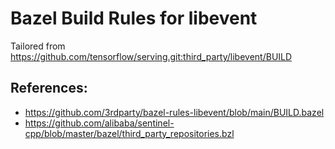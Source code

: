# Bazel Build Rules for libevent

Tailored from https://github.com/tensorflow/serving.git:third_party/libevent/BUILD

## References:
- https://github.com/3rdparty/bazel-rules-libevent/blob/main/BUILD.bazel
- https://github.com/alibaba/sentinel-cpp/blob/master/bazel/third_party_repositories.bzl

